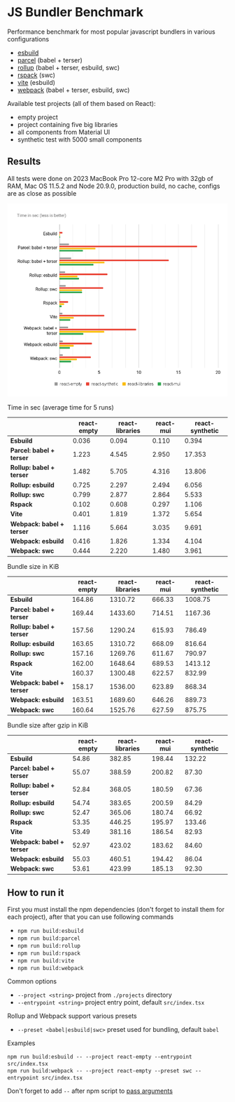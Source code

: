 # JS Bundler Benchmark

Performance benchmark for most popular javascript bundlers in various configurations

- [esbuild](https://esbuild.github.io/)
- [parcel](https://parceljs.org/) (babel + terser)
- [rollup](https://rollupjs.org/) (babel + terser, esbuild, swc)
- [rspack](https://rspack.dev/) (swc)
- [vite](https://vitejs.dev/) (esbuild)
- [webpack](https://webpack.js.org/) (babel + terser, esbuild, swc)

Available test projects (all of them based on React):

- empty project
- project containing five big libraries
- all components from Material UI
- synthetic test with 5000 small components

## Results

All tests were done on 2023 MacBook Pro 12-core M2 Pro with 32gb of RAM, Mac OS 11.5.2 and Node 20.9.0, production build, no cache, configs are as close as possible

![Build time in sec](images/build-time-in-sec.png "Build time in sec")

Time in sec (average time for 5 runs)

|                             | **react-empty** | **react-libraries** | **react-mui** | **react-synthetic** |
| --------------------------- | --------------- | ------------------- | ------------- | ------------------- |
| **Esbuild**                 | 0.036           | 0.094               | 0.110         | 0.394               |
| **Parcel: babel + terser**  | 1.223           | 4.545               | 2.950         | 17.353              |
| **Rollup: babel + terser**  | 1.482           | 5.705               | 4.316         | 13.806              |
| **Rollup: esbuild**         | 0.725           | 2.297               | 2.494         | 6.056               |
| **Rollup: swc**             | 0.799           | 2.877               | 2.864         | 5.533               |
| **Rspack**                  | 0.102           | 0.608               | 0.297         | 1.106               |
| **Vite**                    | 0.401           | 1.819               | 1.372         | 5.654               |
| **Webpack: babel + terser** | 1.116           | 5.664               | 3.035         | 9.691               |
| **Webpack: esbuild**        | 0.416           | 1.826               | 1.334         | 4.104               |
| **Webpack: swc**            | 0.444           | 2.220               | 1.480         | 3.961               |

Bundle size in KiB

|                             | **react-empty** | **react-libraries** | **react-mui** | **react-synthetic** |
| --------------------------- | --------------- | ------------------- | ------------- | ------------------- |
| **Esbuild**                 | 164.86          | 1310.72             | 666.33        | 1008.75             |
| **Parcel: babel + terser**  | 169.44          | 1433.60             | 714.51        | 1167.36             |
| **Rollup: babel + terser**  | 157.56          | 1290.24             | 615.93        | 786.49              |
| **Rollup: esbuild**         | 163.65          | 1310.72             | 668.09        | 816.64              |
| **Rollup: swc**             | 157.16          | 1269.76             | 611.67        | 790.97              |
| **Rspack**                  | 162.00          | 1648.64             | 689.53        | 1413.12             |
| **Vite**                    | 160.37          | 1300.48             | 622.57        | 832.99              |
| **Webpack: babel + terser** | 158.17          | 1536.00             | 623.89        | 868.34              |
| **Webpack: esbuild**        | 163.51          | 1689.60             | 646.26        | 889.73              |
| **Webpack: swc**            | 160.64          | 1525.76             | 627.59        | 875.75              |

Bundle size after gzip in KiB

|                             | **react-empty** | **react-libraries** | **react-mui** | **react-synthetic** |
| --------------------------- | --------------- | ------------------- | ------------- | ------------------- |
| **Esbuild**                 | 54.86           | 382.85              | 198.44        | 132.22              |
| **Parcel: babel + terser**  | 55.07           | 388.59              | 200.82        | 87.30               |
| **Rollup: babel + terser**  | 52.84           | 368.05              | 180.59        | 67.36               |
| **Rollup: esbuild**         | 54.74           | 383.65              | 200.59        | 84.29               |
| **Rollup: swc**             | 52.47           | 365.06              | 180.74        | 66.92               |
| **Rspack**                  | 53.35           | 446.25              | 195.97        | 133.46              |
| **Vite**                    | 53.49           | 381.16              | 186.54        | 82.93               |
| **Webpack: babel + terser** | 52.97           | 423.02              | 183.62        | 84.60               |
| **Webpack: esbuild**        | 55.03           | 460.51              | 194.42        | 86.04               |
| **Webpack: swc**            | 53.61           | 423.99              | 185.13        | 92.30               |

## How to run it

First you must install the npm dependencies (don't forget to install them for each project), after that you can use following commands

- `npm run build:esbuild`
- `npm run build:parcel`
- `npm run build:rollup`
- `npm run build:rspack`
- `npm run build:vite`
- `npm run build:webpack`

Common options

- `--project <string>` project from `./projects` directory
- `--entrypoint <string>` project entry point, default `src/index.tsx`

Rollup and Webpack support various presets

- `--preset <babel|esbuild|swc>` preset used for bundling, default `babel`

Examples

```shell
npm run build:esbuild -- --project react-empty --entrypoint src/index.tsx
npm run build:webpack -- --project react-empty --preset swc --entrypoint src/index.tsx
```

Don't forget to add `--` after npm script to [pass arguments](https://docs.npmjs.com/cli/v6/commands/npm-run-script#description)
